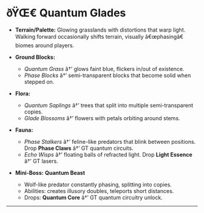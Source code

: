 ﻿# ðŸŒ€ Quantum Glades

- **Terrain/Palette:**
  Glowing grasslands with distortions that warp light. Walking forward occasionally shifts terrain, visually â€œphasingâ€ biomes around players.

- **Ground Blocks:**

  - _Quantum Grass_ â†’ glows faint blue, flickers in/out of existence.
  - _Phase Blocks_ â†’ semi-transparent blocks that become solid when stepped on.

- **Flora:**

  - _Quantum Saplings_ â†’ trees that split into multiple semi-transparent copies.
  - _Glade Blossoms_ â†’ flowers with petals orbiting around stems.

- **Fauna:**

  - _Phase Stalkers_ â†’ feline-like predators that blink between positions. Drop **Phase Claws** â†’ GT quantum circuits.
  - _Echo Wisps_ â†’ floating balls of refracted light. Drop **Light Essence** â†’ GT lasers.

- **Mini-Boss:** **Quantum Beast**

  - Wolf-like predator constantly phasing, splitting into copies.
  - Abilities: creates illusory doubles, teleports short distances.
  - Drops: **Quantum Core** â†’ GT quantum circuitry unlock.

---

##
